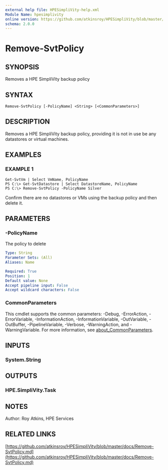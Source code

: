 ```yaml
---
external help file: HPESimpliVity-help.xml
Module Name: hpesimplivity
online version: https://github.com/atkinsroy/HPESimpliVity/blob/master/docs/Remove-SvtPolicy.md
schema: 2.0.0
---
```


# Remove-SvtPolicy

## SYNOPSIS
Removes a HPE SimpliVity backup policy

## SYNTAX

```
Remove-SvtPolicy [-PolicyName] <String> [<CommonParameters>]
```

## DESCRIPTION
Removes a HPE SimpliVity backup policy, providing it is not in use be any datastores or virtual machines.

## EXAMPLES

### EXAMPLE 1
```
Get-SvtVm | Select VmName, PolicyName
PS C:\> Get-SvtDatastore | Select DatastoreName, PolicyName
PS C:\> Remove-SvtPolicy -PolicyName Silver
```

Confirm there are no datastores or VMs using the backup policy and then delete it.

## PARAMETERS

### -PolicyName
The policy to delete

```yaml
Type: String
Parameter Sets: (All)
Aliases: Name

Required: True
Position: 1
Default value: None
Accept pipeline input: False
Accept wildcard characters: False
```

### CommonParameters
This cmdlet supports the common parameters: -Debug, -ErrorAction, -ErrorVariable, -InformationAction, -InformationVariable, -OutVariable, -OutBuffer, -PipelineVariable, -Verbose, -WarningAction, and -WarningVariable. For more information, see [about_CommonParameters](http://go.microsoft.com/fwlink/?LinkID=113216).

## INPUTS

### System.String
## OUTPUTS

### HPE.SimpliVity.Task
## NOTES
Author: Roy Atkins, HPE Services

## RELATED LINKS

[https://github.com/atkinsroy/HPESimpliVity/blob/master/docs/Remove-SvtPolicy.md](https://github.com/atkinsroy/HPESimpliVity/blob/master/docs/Remove-SvtPolicy.md)

